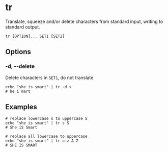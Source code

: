 # tr

Translate, squeeze and/or delete characters from standard input, writing to standard
output.

```
tr [OPTION]... SET1 [SET2]
```

## Options

### -d, --delete

Delete characters in `SET1`, do not translate

```shell
echo "she is smart" | tr -d s
# he i mart
```

## Examples

```shell
# replace lowercase s to uppercase S
echo "she is smart" | tr s S
# She iS Smart
```

```shell
# replace all lowercase to uppercase
echo "she is smart" | tr a-z A-Z
# SHE IS SMART
```
